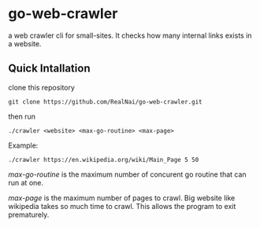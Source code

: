 # go-web-crawler

a web crawler cli for small-sites. It checks how many internal links exists in a website.

## Quick Intallation
clone this repository
```
git clone https://github.com/RealNai/go-web-crawler.git
```
then run
```
./crawler <website> <max-go-routine> <max-page>
```
Example:
```
./crawler https://en.wikipedia.org/wiki/Main_Page 5 50
```
*max-go-routine* is the maximum number of concurent go routine that can run at one.

*max-page* is the maximum number of pages to crawl. Big website like wikipedia takes so much time to crawl. This allows the program to exit prematurely.